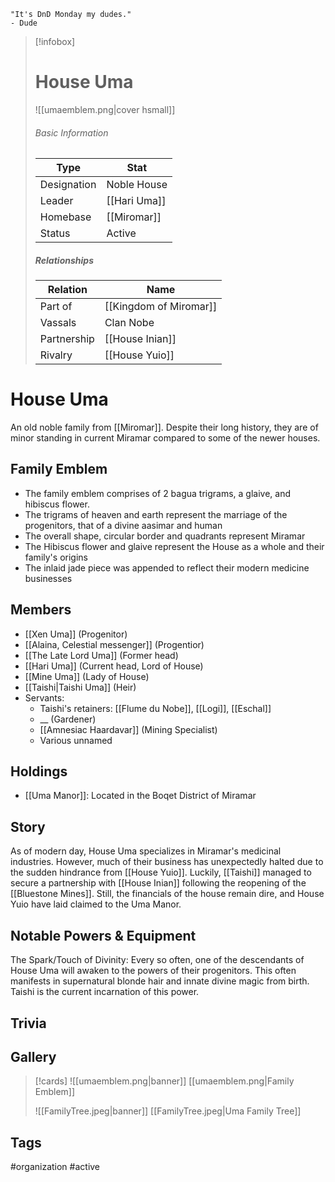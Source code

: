 	"It's DnD Monday my dudes." 
	- Dude

> [!infobox]
> # House Uma
> ![[umaemblem.png|cover hsmall]]
> ###### Basic Information
> | Type | Stat |
> | ---- | ---- |
> |Designation|Noble House|
> | Leader | [[Hari Uma]] |
> | Homebase | [[Miromar]] |
> | Status | Active |
> ##### Relationships
> | Relation| Name |
> | ---- | ---- |
> |Part of|[[Kingdom of Miromar]]|
> |Vassals | Clan Nobe | 
> |Partnership|[[House Inian]]|
> |Rivalry|[[House Yuio]]|

# House Uma
An old noble family from [[Miromar]]. Despite their long history, they are of minor standing in current Miramar compared to some of the newer houses. 

## Family Emblem
- The family emblem comprises of 2 bagua trigrams, a glaive, and hibiscus flower.
- The trigrams of heaven and earth represent the marriage of the progenitors, that of a divine aasimar and human
- The overall shape, circular border and quadrants represent Miramar
- The Hibiscus flower and glaive represent the House as a whole and their family's origins
- The inlaid jade piece was appended to reflect their modern medicine businesses 

## Members
- [[Xen Uma]] (Progenitor)
- [[Alaina, Celestial messenger]] (Progentior)
- [[The Late Lord Uma]] (Former head)
-  [[Hari Uma]] (Current head, Lord of House)
- [[Mine Uma]] (Lady of House)
- [[Taishi|Taishi Uma]] (Heir)
- Servants:
	- Taishi's retainers: [[Flume du Nobe]], [[Logi]], [[Eschal]]
	- __ (Gardener)
	- [[Amnesiac Haardavar]] (Mining Specialist)
	- Various unnamed

## Holdings
- [[Uma Manor]]: Located in the Boqet District of Miramar

## Story
As of modern day, House Uma specializes in Miramar's medicinal industries. However, much of their business has unexpectedly halted due to the sudden hindrance from [[House Yuio]]. Luckily, [[Taishi]] managed to secure a partnership with [[House Inian]] following the reopening of the [[Bluestone Mines]]. Still, the financials of the house remain dire, and House Yuio have laid claimed to the Uma Manor.

## Notable Powers & Equipment
The Spark/Touch of Divinity: Every so often, one of the descendants of House Uma will awaken to the powers of their progenitors. This often manifests in supernatural blonde hair and innate divine magic from birth. Taishi is the current incarnation of this power.

## Trivia


## Gallery
>[!cards]
>![[umaemblem.png|banner]]
>[[umaemblem.png|Family Emblem]]
>
>![[FamilyTree.jpeg|banner]]
>[[FamilyTree.jpeg|Uma Family Tree]]
>
>

## Tags
#organization #active